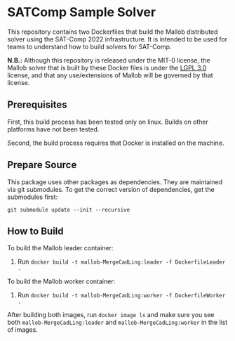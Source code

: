 # SATComp Sample Solver

This repository contains two Dockerfiles that build the Mallob distributed solver using the SAT-Comp 2022 infrastructure.  It is intended to be used for teams to understand how to build solvers for SAT-Comp.

**N.B.:** Although this repository is released under the MIT-0 license, the Mallob solver that is built by these Docker files is under the [LGPL 3.0](https://opensource.org/licenses/lgpl-3.0.html) license, and that any use/extensions of Mallob will be governed by that license.

## Prerequisites

First, this build process has been tested only on linux.  Builds on other platforms have not been tested.
 
Second, the build process requires that Docker is installed on the machine.

## Prepare Source

This package uses other packages as dependencies. They are maintained via git submodules. To get the correct version of dependencies, get the submodules first:

```
git submodule update --init --recursive
```

## How to Build

To build the Mallob leader container: 

1. Run `docker build -t mallob-MergeCadLing:leader -f DockerfileLeader .`

To build the Mallob worker container:

1. Run `docker build -t mallob-MergeCadLing:worker -f DockerfileWorker .`

After building both images, run `docker image ls` and make sure you see both `mallob-MergeCadLing:leader` and `mallob-MergeCadLing:worker` in the list of images.
